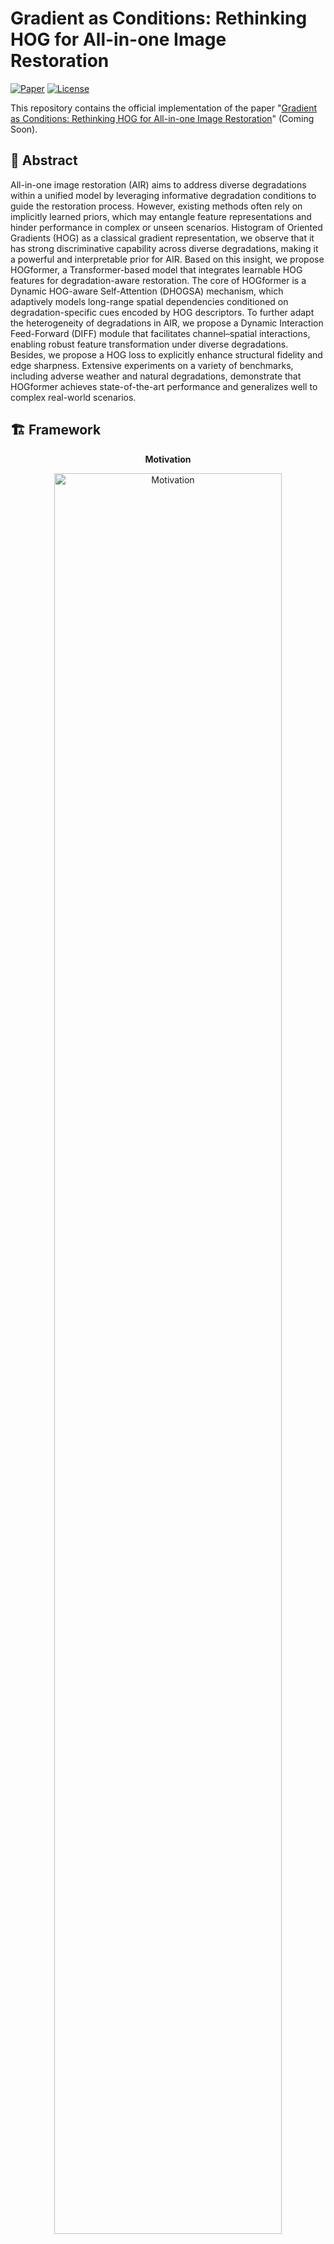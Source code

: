# Gradient as Conditions: Rethinking HOG for All-in-one Image Restoration

[![Paper](https://img.shields.io/badge/arXiv-2504.09377v2-red)](https://arxiv.org/abs/2504.09377v2) [![License](https://img.shields.io/badge/License-MIT-blue.svg)](LICENSE)

This repository contains the official implementation of the paper "[Gradient as Conditions: Rethinking HOG for All-in-one Image Restoration](https://arxiv.org/abs/2504.09377v2)" (Coming Soon).

## 📑 Abstract

All-in-one image restoration (AIR) aims to address diverse degradations within a unified model by leveraging informative degradation conditions to guide the restoration process. However, existing methods often rely on implicitly learned priors, which may entangle feature representations and hinder performance in complex or unseen scenarios. Histogram of Oriented Gradients (HOG) as a classical gradient representation, we observe that it has strong discriminative capability across diverse degradations, making it a powerful and interpretable prior for AIR. Based on this insight, we propose HOGformer, a Transformer-based model that integrates learnable HOG features for degradation-aware restoration. The core of HOGformer is a Dynamic HOG-aware Self-Attention (DHOGSA) mechanism, which adaptively models long-range spatial dependencies conditioned on degradation-specific cues encoded by HOG descriptors. To further adapt the heterogeneity of degradations in AIR, we propose a Dynamic Interaction Feed-Forward (DIFF) module that facilitates channel–spatial interactions, enabling robust feature transformation under diverse degradations. Besides, we propose a HOG loss to explicitly enhance structural fidelity and edge sharpness. Extensive experiments on a variety of benchmarks, including adverse weather and natural degradations, demonstrate that HOGformer achieves state-of-the-art performance and generalizes well to complex real-world scenarios.

## 🏗️ Framework
<div align="center">
  <p><b>Motivation</b></p>
  <img src="https://github.com/user-attachments/assets/eee2809c-8c4c-40b3-afbc-2c03317c71bc" alt="Motivation" width="85%">
</div>
<div align="center">
  <p><b>Method Overview</b></p>
  <img src="https://github.com/user-attachments/assets/257fc0a2-fee3-4960-8d85-b5f45bf7ebda" alt="Method" width="85%">
</div>

## 🛠️ Setup

### Installation

#### Setting I
```bash
# Clone the repository
git clone https://github.com/Fire-friend/HOGformer.git
cd HOGformer/settingI

# Create and activate virtual environment (recommended)
conda create -n HOGformerI python==3.10
conda activate HOGformerI

# Install dependencies
pip install -r requirements.txt

# Install basicsr
python setup.py develop --no_cuda_ext
```

#### Setting II
```bash
# Clone the repository
git clone https://github.com/Fire-friend/HOGformer.git
cd HOGformer/settingII

# Create and activate virtual environment (recommended)
conda create -n HOGformerII python==3.10
conda activate HOGformerII

# Install dependencies
pip install -r requirements.txt
```

## 📊 Dataset

### Data Preparation

#### Setting I

| Resource | Download Links |
|----------|---------------|
| **Training dataset** (All together) | [BaiduYun Disk](https://pan.baidu.com/s/1LagvtxjK8BEJdJvl6ntSmg) (Code: m695) <br> [Google Drive (TBD)]() |
| **Test dataset** (All together) | [BaiduYun Disk](https://pan.baidu.com/s/1ZZgOxKkVXBImtBWXOBg0LQ) (Code: nabu) <br> [Google Drive (TBD)]() |

#### Setting II (TBD)

| Resource | Download Links |
|----------|---------------|
| **Training dataset** | [BaiduYun Disk]() <br> [Google Drive]() |
| **Test dataset** | [BaiduYun Disk]() <br> [Google Drive]() |

## 🚀 Usage

### Training

#### Setting I
```bash
cd settingI
./train.sh Allweather/Options/Allweather_HOGformer.yml 4321
```

#### Setting II
```bash
python XXXX # TBD
```

### Evaluation

#### Setting I
1. Download the pretrained models: 
   - [BaiduYun Disk](https://pan.baidu.com/s/17c-1eSklHNA6NmEznUjwug) (Code: wa6u)
   - [Google Drive (TBD)]()
2. Place the downloaded models in `./Allweather/pretrained_models/`
3. Test with the replaced argument:
   ```bash
   cd Allweather
   python test_histoformer.py --input_dir [INPUT_FOLDER] --result_dir result/ --weights pretrained_models/net_g_latest.pth --yaml_file Options/Allweather_HOGformer.yml
   ```

#### Setting II
```bash
python XXXX # TBD
```

## 📈 Results

![Setting I Results](https://github.com/user-attachments/assets/a97973fb-3611-489c-9c25-a59098a96cb5)

## 📷 Visualizations

![Visualization 1](https://github.com/user-attachments/assets/7bbd3a2d-6a88-4a7a-b1b8-ab7d9197541a)

![Visualization 2](https://github.com/user-attachments/assets/3268651b-0581-4c92-b4db-0b8fe6038745)

## 📝 Citation

If you use our code or method in your research, please cite our paper:

```bibtex
@article{lastname2023paper,
  title={Beyond Degradation Conditions: All-in-One Image Restoration via HOG Transformers},
  author={Wu, Jiawei and Yang, Zhifei and Wang, Zhe and Jin, Zhi},
  journal={arXiv preprint arXiv:2504.09377},
  year={2025}
}
```

## 📄 License

This project is licensed under the MIT License. See the [LICENSE](LICENSE) file for details.

## 📬 Contact

For any questions, please contact: wujw97@mail2.sysy.edu.cn

---

**Acknowledgment:** This code is based on the [BasicSR](https://github.com/xinntao/BasicSR) toolbox, [Histoformer](https://github.com/sunshangquan/Histoformer), and [DiffUIR](https://github.com/iSEE-Laboratory/DiffUIR).